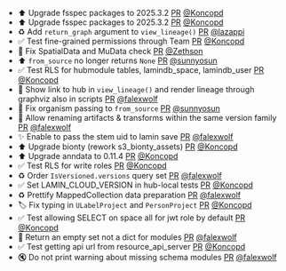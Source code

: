 - ⬆️ Upgrade fsspec packages to 2025.3.2  [PR](https://github.com/laminlabs/lamindb/pull/2631) [@Koncopd](https://github.com/Koncopd)
- ⬆️ Upgrade fsspec packages to 2025.3.2 [PR](https://github.com/laminlabs/lamindb-setup/pull/1014) [@Koncopd](https://github.com/Koncopd)
- ♻️ Add `return_graph` argument to `view_lineage()` [PR](https://github.com/laminlabs/lamindb/pull/2626) [@lazappi](https://github.com/lazappi)
- ✅ Test fine-grained permissions through Team [PR](https://github.com/laminlabs/lamindb/pull/2630) [@Koncopd](https://github.com/Koncopd)
- 🐛 Fix SpatialData and MuData check [PR](https://github.com/laminlabs/lamindb/pull/2627) [@Zethson](https://github.com/Zethson)
- ⬆️ `from_source` no longer returns `None` [PR](https://github.com/laminlabs/lamindb/pull/2628) [@sunnyosun](https://github.com/sunnyosun)
- ✅ Test RLS for hubmodule tables, lamindb_space, lamindb_user [PR](https://github.com/laminlabs/lamindb/pull/2624) [@Koncopd](https://github.com/Koncopd)
- 🚸 Show link to hub in `view_lineage()` and render lineage through graphviz also in scripts [PR](https://github.com/laminlabs/lamindb/pull/2622) [@falexwolf](https://github.com/falexwolf)
- 🐛 Fix organism passing to `from_source` [PR](https://github.com/laminlabs/lamindb/pull/2621) [@sunnyosun](https://github.com/sunnyosun)
- 🚸 Allow renaming artifacts & transforms within the same version family [PR](https://github.com/laminlabs/lamindb/pull/2614) [@falexwolf](https://github.com/falexwolf)
- ✨ Enable to pass the stem uid to lamin save [PR](https://github.com/laminlabs/lamin-cli/pull/125) [@falexwolf](https://github.com/falexwolf)
- ⬆️ Upgrade bionty (rework s3_bionty_assets) [PR](https://github.com/laminlabs/lamindb/pull/2619) [@Koncopd](https://github.com/Koncopd)
- ⬆️ Upgrade anndata to 0.11.4 [PR](https://github.com/laminlabs/lamindb/pull/2613) [@Koncopd](https://github.com/Koncopd)
- ✅ Test RLS for write roles [PR](https://github.com/laminlabs/lamindb/pull/2616) [@Koncopd](https://github.com/Koncopd)
- ♻️ Order `IsVersioned.versions` query set [PR](https://github.com/laminlabs/lamindb/pull/2608) [@falexwolf](https://github.com/falexwolf)
- ✅ Set LAMIN_CLOUD_VERSION in hub-local tests [PR](https://github.com/laminlabs/lamindb-setup/pull/1013) [@Koncopd](https://github.com/Koncopd)
- ♻️ Prettify MappedCollection data preparation [PR](https://github.com/laminlabs/lamindb/pull/2610) [@falexwolf](https://github.com/falexwolf)
- 🏷️ Fix typing in `ULabelProject` and `PersonProject` [PR](https://github.com/laminlabs/lamindb/pull/2607) [@Koncopd](https://github.com/Koncopd)
- ✅ Test allowing SELECT on space all for jwt role by default [PR](https://github.com/laminlabs/lamindb/pull/2605) [@Koncopd](https://github.com/Koncopd)
- 🐛 Return an empty set not a dict for modules [PR](https://github.com/laminlabs/lamindb-setup/pull/1011) [@falexwolf](https://github.com/falexwolf)
- ✅ Test getting api url from resource_api_server [PR](https://github.com/laminlabs/lamindb-setup/pull/1007) [@Koncopd](https://github.com/Koncopd)
- 🔇 Do not print warning about missing schema modules [PR](https://github.com/laminlabs/lamindb-setup/pull/1010) [@falexwolf](https://github.com/falexwolf)

